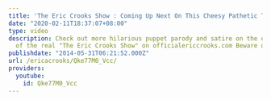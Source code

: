 ```yaml
---
title: 'The Eric Crooks Show : Coming Up Next On This Cheesy Pathetic Television Network'
date: "2020-02-11T18:37:07+08:00"
type: video
description: Check out more hilarious puppet parody and satire on the official website
  of the real "The Eric Crooks Show" on officialericcrooks.com Beware of Imitators
publishdate: "2014-05-31T06:21:52.000Z"
url: /ericacrooks/Qke77M0_Vcc/
providers:
  youtube:
    id: Qke77M0_Vcc
---
```

